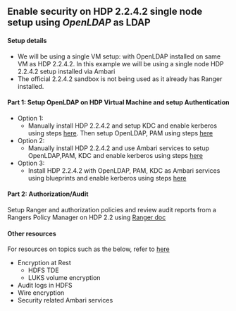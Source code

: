 ## Enable security on HDP 2.2.4.2 single node setup using *OpenLDAP* as LDAP

#### Setup details
  - We will be using a single VM setup: with OpenLDAP installed on same VM as HDP 2.2.4.2. In this example we will be using a single node HDP 2.2.4.2 setup installed via Ambari 
  - The official 2.2.4.2 sandbox is not being used as it already has Ranger installed.



####  Part 1: Setup OpenLDAP on HDP Virtual Machine and setup Authentication
- Option 1: 
  - Manually install HDP 2.2.4.2 and setup KDC and enable kerberos using steps [here](https://github.com/abajwa-hw/security-workshops/blob/master/Setup-kerberos-Ambari.md). Then setup OpenLDAP, PAM using steps [here](https://github.com/abajwa-hw/security-workshops/blob/master/Setup-OpenLDAP-PAM.md)
- Option 2: 
  - Manually install HDP 2.2.4.2 and use Ambari services to setup OpenLDAP,PAM, KDC and enable kerberos using steps [here](https://github.com/abajwa-hw/security-workshops/blob/master/Setup-kerberos-Ambari-services.md)
- Option 3: 
  - Install HDP 2.2.4.2 with OpenLDAP, PAM, KDC as Ambari services using blueprints and enable kerberos using steps [here](https://github.com/abajwa-hw/ambari-workshops/blob/master/blueprints-demo-security.md)

       
#### Part 2: Authorization/Audit
Setup Ranger and authorization policies and review audit reports from a Rangers Policy Manager on HDP 2.2 using [Ranger doc](http://docs.hortonworks.com/HDPDocuments/HDP2/HDP-2.2.4/Ranger_Install_Over_Ambari_v224/Ranger_Install_Over_Ambari_v224.pdf)
            
#### Other resources
For resources on topics such as the below, refer to [here](https://github.com/abajwa-hw/security-workshops/blob/master/Other-resources.md)
  - Encryption at Rest
    - HDFS TDE
    - LUKS volume encryption
  - Audit logs in HDFS
  - Wire encryption
  - Security related Ambari services  
